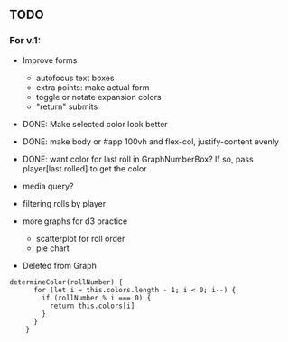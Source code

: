 ## TODO

### For v.1:
- Improve forms
  - autofocus text boxes
  - extra points: make actual form
  - toggle or notate expansion colors
  - "return" submits


- DONE: Make selected color look better
- DONE: make body or #app 100vh and flex-col, justify-content evenly
- DONE: want color for last roll in GraphNumberBox? If so, pass player[last rolled] to get the color
- media query? 
- filtering rolls by player
- more graphs for d3 practice
  - scatterplot for roll order
  - pie chart



- Deleted from Graph
```
determineColor(rollNumber) {
      for (let i = this.colors.length - 1; i < 0; i--) {
        if (rollNumber % i === 0) {
          return this.colors[i]
        }
      }
    }
```
